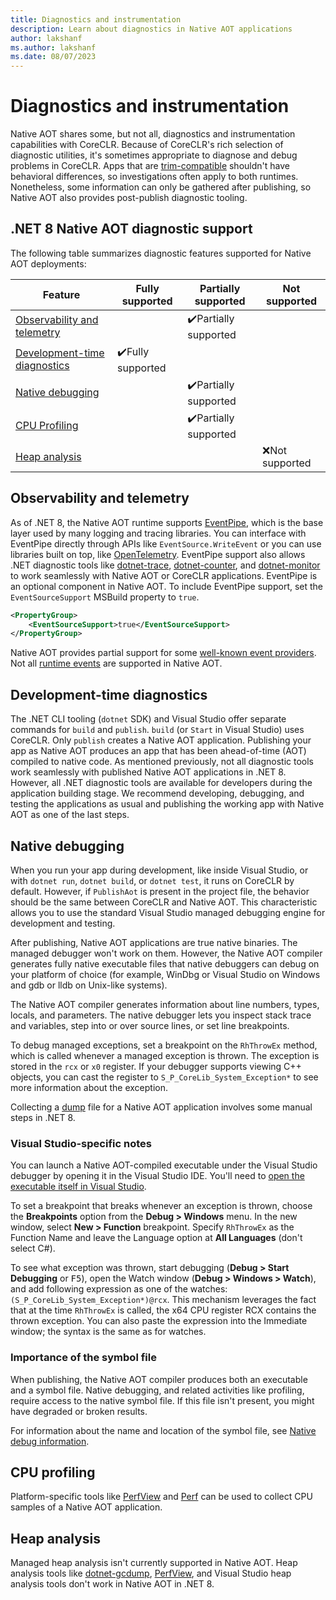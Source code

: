 ```yaml
---
title: Diagnostics and instrumentation
description: Learn about diagnostics in Native AOT applications
author: lakshanf
ms.author: lakshanf
ms.date: 08/07/2023
---
```


# Diagnostics and instrumentation

Native AOT shares some, but not all, diagnostics and instrumentation capabilities with CoreCLR. Because of CoreCLR's rich selection of diagnostic utilities, it's sometimes appropriate to diagnose and debug problems in CoreCLR. Apps that are [trim-compatible](../trimming/prepare-libraries-for-trimming.md) shouldn't have behavioral differences, so investigations often apply to both runtimes. Nonetheless, some information can only be gathered after publishing, so Native AOT also provides post-publish diagnostic tooling.

## .NET 8 Native AOT diagnostic support

The following table summarizes diagnostic features supported for Native AOT deployments:

| Feature | Fully supported | Partially supported | Not supported |
| - | - | - | - |
| [Observability and telemetry](#observability-and-telemetry) | | <span aria-hidden="true">✔️</span><span class="visually-hidden">Partially supported</span> | |
| [Development-time diagnostics](#development-time-diagnostics) | <span aria-hidden="true">✔️</span><span class="visually-hidden">Fully supported</span> | | |
| [Native debugging](#native-debugging) | | <span aria-hidden="true">✔️</span><span class="visually-hidden">Partially supported</span> | |
| [CPU Profiling](#cpu-profiling) | | <span aria-hidden="true">✔️</span><span class="visually-hidden">Partially supported</span> | |
| [Heap analysis](#heap-analysis) | | | <span aria-hidden="true">❌</span><span class="visually-hidden">Not supported</span> |

## Observability and telemetry

As of .NET 8, the Native AOT runtime supports [EventPipe](../../diagnostics/eventpipe.md), which is the base layer used by many logging and tracing libraries. You can interface with EventPipe directly through APIs like `EventSource.WriteEvent` or you can use libraries built on top, like [OpenTelemetry](../../diagnostics/observability-with-otel.md). EventPipe support also allows .NET diagnostic tools like [dotnet-trace](../../diagnostics/dotnet-trace.md), [dotnet-counter](../../diagnostics/dotnet-counters.md), and [dotnet-monitor](../../diagnostics/dotnet-monitor.md) to work seamlessly with Native AOT or CoreCLR applications. EventPipe is an optional component in Native AOT. To include EventPipe support, set the `EventSourceSupport` MSBuild property to `true`.

```xml
<PropertyGroup>
    <EventSourceSupport>true</EventSourceSupport>
</PropertyGroup>
```

Native AOT provides partial support for some [well-known event providers](../../diagnostics/well-known-event-providers.md). Not all [runtime events](../../../fundamentals/diagnostics/runtime-events.md) are supported in Native AOT.

## Development-time diagnostics

The .NET CLI tooling (`dotnet` SDK) and Visual Studio offer separate commands for `build` and
`publish`. `build` (or `Start` in Visual Studio) uses CoreCLR. Only `publish` creates a
Native AOT application.  Publishing your app as Native AOT produces an app that has been
ahead-of-time (AOT) compiled to native code. As mentioned previously, not all diagnostic
tools work seamlessly with published Native AOT applications in .NET 8. However, all .NET
diagnostic tools are available for developers during the application building stage. We recommend
developing, debugging, and testing the applications as usual and publishing the working app with Native AOT as one of the last steps.

## Native debugging

When you run your app during development, like inside Visual Studio, or with `dotnet run`, `dotnet build`, or `dotnet test`, it runs on CoreCLR by default. However, if `PublishAot` is present in the project file, the behavior should be the same between CoreCLR and Native AOT. This characteristic allows you to use the standard Visual Studio managed debugging engine for development and testing.

After publishing, Native AOT applications are true native binaries. The managed debugger won't work on them. However, the Native AOT compiler generates fully native executable files that native debuggers can debug on your platform of choice (for example, WinDbg or Visual Studio on Windows and gdb or lldb on Unix-like systems).

The Native AOT compiler generates information about line numbers, types, locals, and parameters. The native debugger lets you inspect stack trace and variables, step into or over source lines, or set line breakpoints.

To debug managed exceptions, set a breakpoint on the `RhThrowEx` method, which is called whenever a managed exception is thrown. The exception is stored in the `rcx` or `x0` register. If your debugger supports viewing C++ objects, you can cast
the register to `S_P_CoreLib_System_Exception*` to see more information about the exception.

Collecting a [dump](../../diagnostics/dumps.md) file for a Native AOT application involves some manual steps in .NET 8.

### Visual Studio-specific notes

You can launch a Native AOT-compiled executable under the Visual Studio debugger by opening it in the Visual Studio IDE. You'll need to [open the executable itself in Visual Studio](/visualstudio/debugger/how-to-debug-an-executable-not-part-of-a-visual-studio-solution).

To set a breakpoint that breaks whenever an exception is thrown, choose the **Breakpoints** option from the **Debug > Windows** menu. In the new window, select **New > Function** breakpoint. Specify `RhThrowEx` as the Function Name and leave the Language option at **All Languages** (don't select C#).

To see what exception was thrown, start debugging (**Debug > Start Debugging** or <kbd>F5</kbd>), open the Watch window (**Debug > Windows > Watch**), and add following expression as one of the watches: `(S_P_CoreLib_System_Exception*)@rcx`. This mechanism leverages the fact that at the time `RhThrowEx` is called, the x64 CPU register RCX contains the thrown exception. You can also paste the expression into the Immediate window; the syntax is the same as for watches.

### Importance of the symbol file

When publishing, the Native AOT compiler produces both an executable and a symbol file. Native debugging, and related activities like profiling, require access to the native symbol file. If this file isn't present, you might have degraded or broken results.

For information about the name and location of the symbol file, see [Native debug information](index.md#native-aot-deployment).

## CPU profiling

Platform-specific tools like [PerfView](https://github.com/microsoft/perfview) and [Perf](https://perf.wiki.kernel.org/index.php/Main_Page) can be used to collect CPU samples of a Native AOT application.

## Heap analysis

Managed heap analysis isn't currently supported in Native AOT. Heap analysis tools like [dotnet-gcdump](../../diagnostics/dotnet-gcdump.md), [PerfView](https://github.com/microsoft/perfview), and Visual Studio heap analysis tools don't work in Native AOT in .NET 8.
